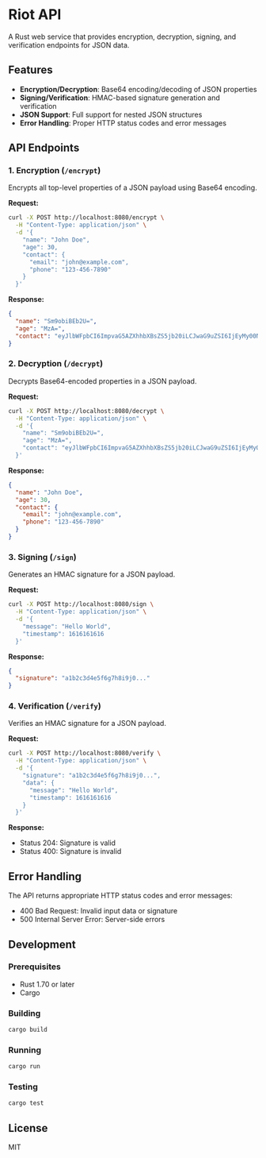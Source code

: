 # Riot API

A Rust web service that provides encryption, decryption, signing, and verification endpoints for JSON data.

## Features

- **Encryption/Decryption**: Base64 encoding/decoding of JSON properties
- **Signing/Verification**: HMAC-based signature generation and verification
- **JSON Support**: Full support for nested JSON structures
- **Error Handling**: Proper HTTP status codes and error messages

## API Endpoints

### 1. Encryption (`/encrypt`)
Encrypts all top-level properties of a JSON payload using Base64 encoding.

**Request:**
```bash
curl -X POST http://localhost:8080/encrypt \
  -H "Content-Type: application/json" \
  -d '{
    "name": "John Doe",
    "age": 30,
    "contact": {
      "email": "john@example.com",
      "phone": "123-456-7890"
    }
  }'
```

**Response:**
```json
{
  "name": "Sm9obiBEb2U=",
  "age": "MzA=",
  "contact": "eyJlbWFpbCI6ImpvaG5AZXhhbXBsZS5jb20iLCJwaG9uZSI6IjEyMy00NTYtNzg5MCJ9"
}
```

### 2. Decryption (`/decrypt`)
Decrypts Base64-encoded properties in a JSON payload.

**Request:**
```bash
curl -X POST http://localhost:8080/decrypt \
  -H "Content-Type: application/json" \
  -d '{
    "name": "Sm9obiBEb2U=",
    "age": "MzA=",
    "contact": "eyJlbWFpbCI6ImpvaG5AZXhhbXBsZS5jb20iLCJwaG9uZSI6IjEyMy00NTYtNzg5MCJ9"
  }'
```

**Response:**
```json
{
  "name": "John Doe",
  "age": 30,
  "contact": {
    "email": "john@example.com",
    "phone": "123-456-7890"
  }
}
```

### 3. Signing (`/sign`)
Generates an HMAC signature for a JSON payload.

**Request:**
```bash
curl -X POST http://localhost:8080/sign \
  -H "Content-Type: application/json" \
  -d '{
    "message": "Hello World",
    "timestamp": 1616161616
  }'
```

**Response:**
```json
{
  "signature": "a1b2c3d4e5f6g7h8i9j0..."
}
```

### 4. Verification (`/verify`)
Verifies an HMAC signature for a JSON payload.

**Request:**
```bash
curl -X POST http://localhost:8080/verify \
  -H "Content-Type: application/json" \
  -d '{
    "signature": "a1b2c3d4e5f6g7h8i9j0...",
    "data": {
      "message": "Hello World",
      "timestamp": 1616161616
    }
  }'
```

**Response:**
- Status 204: Signature is valid
- Status 400: Signature is invalid

## Error Handling

The API returns appropriate HTTP status codes and error messages:

- 400 Bad Request: Invalid input data or signature
- 500 Internal Server Error: Server-side errors

## Development

### Prerequisites

- Rust 1.70 or later
- Cargo

### Building

```bash
cargo build
```

### Running

```bash
cargo run
```

### Testing

```bash
cargo test
```

## License

MIT 